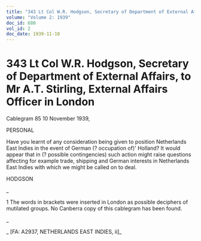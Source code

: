 ```yaml
---
title: "343 Lt Col W.R. Hodgson, Secretary of Department of External Affairs, to Mr A.T. Stirling, External Affairs Officer in London"
volume: "Volume 2: 1939"
doc_id: 680
vol_id: 2
doc_date: 1939-11-10
---
```


# 343 Lt Col W.R. Hodgson, Secretary of Department of External Affairs, to Mr A.T. Stirling, External Affairs Officer in London

Cablegram 85 10 November 1939,

PERSONAL

Have you learnt of any consideration being given to position Netherlands East Indies in the event of German (? occupation of)' Holland? It would appear that in (? possible contingencies) such action might raise questions affecting for example trade, shipping and German interests in Netherlands East Indies with which we might be called on to deal.

HODGSON

_

1 The words in brackets were inserted in London as possible deciphers of mutilated groups. No Canberra copy of this cablegram has been found.

_

_ [FA: A2937, NETHERLANDS EAST INDIES, ii]_

